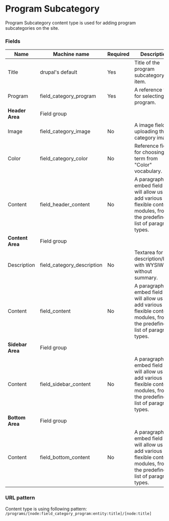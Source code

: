 # Program Subcategory
Program Subcategory content type is used for adding program subcategories on the site.

### Fields
| Name  | Machine name | Required | Description |
| ------------- | ------------- | ------------- | ------------- |
| Title  | drupal's default  | Yes | Title of the program subcategory item. |
| Program  | field\_category_program  | Yes | A reference field for selecting the program. |
| **Header Area** | Field group |||
| Image | field\_category_image | No | A image field, for uploading the category image. |
| Color | field\_category_color | No | Reference field for choosing the term from "Color" vocabulary. |
| Content | field\_header_content | No | A paragraph embed field that will allow us to add various flexible content modules, from the predefined list of paragraph types. |
| **Content Area** | Field group |||
| Description | field\_category_description | No | Textarea for the description/body with WYSIWYG, without summary. |
| Content | field_content | No | A paragraph embed field that will allow us to add various flexible content modules, from the predefined list of paragraph types. |
| **Sidebar Area** | Field group |||
| Content | field\_sidebar_content | No | A paragraph embed field that will allow us to add various flexible content modules, from the predefined list of paragraph types. |
| **Bottom Area** | Field group|||
| Content | field\_bottom_content | No | A paragraph embed field that will allow us to add various flexible content modules, from the predefined list of paragraph types. |

### URL pattern

Content type is using following pattern:
`/programs/[node:field_category_program:entity:title]/[node:title]`
